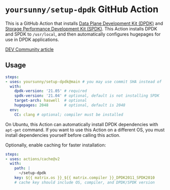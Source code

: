 # `yoursunny/setup-dpdk` GitHub Action

This is a GitHub Action that installs [Data Plane Development Kit (DPDK)](https://www.dpdk.org/) and [Storage Performance Development Kit (SPDK)](https://spdk.io/).
This Action installs DPDK and SPDK to `/usr/local`, and then automatically configures hugepages for use in DPDK applications.

[DEV Community article](https://dev.to/yoursunny/install-data-plane-development-kit-dpdk-and-build-ndn-dpdk-35o5)

## Usage

```yaml
steps:
- uses: yoursunny/setup-dpdk@main # you may use commit SHA instead of 'main' to ensure stability
  with:
    dpdk-version: '21.05' # required
    spdk-version: '21.04' # optional, default is not installing SPDK
    target-arch: haswell  # optional
    hugepages: 2048       # optional, default is 2048
  env:
    CC: clang # optional; compiler must be installed
```

On Ubuntu, this Action can automatically install DPDK dependencies with `apt-get` command.
If you want to use this Action on a different OS, you must install dependencies yourself before calling this action.

Optionally, enable caching for faster installation:

```yaml
steps:
- uses: actions/cache@v2
  with:
    path: |
      ~/setup-dpdk
    key: ${{ matrix.os }}_${{ matrix.compiler }}_DPDK2011_SPDK2010
    # cache key should include OS, compiler, and DPDK/SPDK version
```
